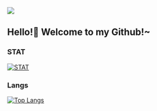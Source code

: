 <image src="https://github.com/bluefirewolf534/bluefirewolf534/blob/master/asset/logo.gif?raw=true">
  
## Hello!👋 Welcome to my Github!~

### STAT
[![STAT](https://github-readme-stats.vercel.app/api?username=bluefirewolf534&theme=dark)](https://github.com/bluefirewolf534)

### Langs
[![Top Langs](https://github-readme-stats.vercel.app/api/top-langs/?username=bluefirewolf534&langs_count=8)](https://github.com/bluefirewolf534)
